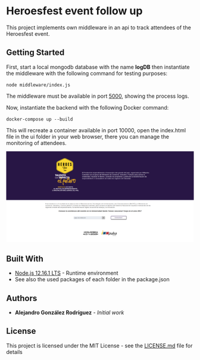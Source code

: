 # Heroesfest event follow up

This project implements own middleware in an api to track attendees of the Heroesfest event.

## Getting Started

First, start a local mongodb database with the name **logDB** then instantiate the middleware with the following command for testing purposes:

```
node middleware/index.js
```

The middleware must be available in port [5000](http://localhost:5000/), showing the process logs.

Now, instantiate the backend with the following Docker command:

```
docker-compose up --build
```

This will recreate a container available in port 10000, open the index.html file in the ui folder in your web browser, there you can manage the monitoring of attendees.

![App scrennshot](https://github.com/AlejandroGonzalR/heroesfest-event-follow-up/blob/master/public/HeroesScreenshot.png)

## Built With

* [Node.js 12.16.1 LTS](https://maven.apache.org/) - Runtime environment
* See also the used packages of each folder in the package.json

## Authors

* **Alejandro González Rodríguez** - *Initial work*

## License

This project is licensed under the MIT License - see the [LICENSE.md](LICENSE.md) file for details
